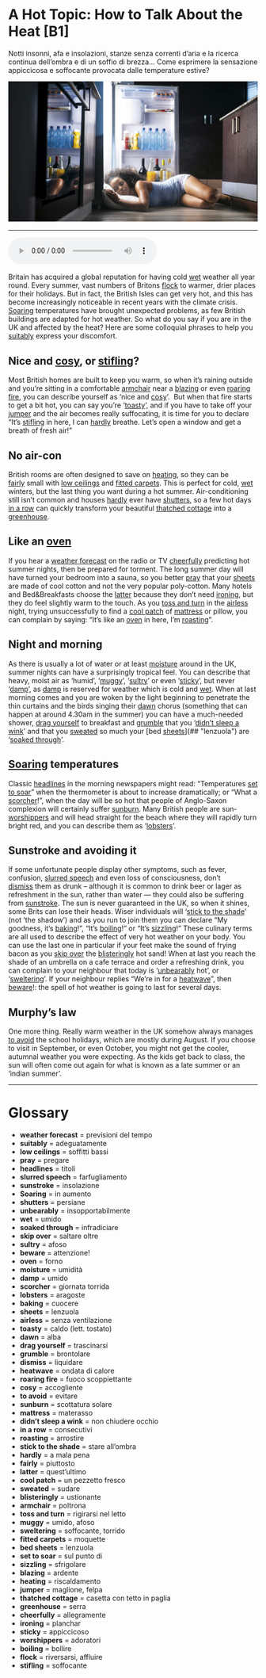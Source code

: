 # A Hot Topic: How to Talk About the Heat   [B1]

Notti insonni, afa e insolazioni, stanze senza correnti d’aria e la ricerca continua dell’ombra e di un soffio di brezza... Come esprimere la sensazione appiccicosa e soffocante provocata dalle temperature estive?

![](A%20Hot%20Topic%20How%20to%20Talk%20About%20the%20Heat.jpg)

--------------

<div>
<audio controls autoplay>
    <source src="https:/raw.githubusercontent.com/dartie/knowledge-base/main/English/SpeakUp/2023-08/A%20Hot%20Topic%20How%20to%20Talk%20About%20the%20Heat.mp3" type="audio/mpeg">
</audio>
</div>


Britain has acquired a global reputation for having cold [wet](## "umido") weather all year round. Every summer, vast numbers of Britons [flock](## "riversarsi, affluire") to warmer, drier places for their holidays. But in fact, the British Isles can get very hot, and this has become increasingly noticeable in recent years with the climate crisis. [Soaring](## "in aumento") temperatures have brought unexpected problems, as few British buildings are adapted for hot weather. So what do you say if you are in the UK and affected by the heat? Here are some colloquial phrases to help you [suitably](## "adeguatamente") express your discomfort.

## Nice and [cosy](## "accogliente"), or [stifling](## "soffocante")?
Most British homes are built to keep you warm, so when it’s raining outside and you’re sitting in a comfortable [armchair](## "poltrona") near a [blazing](## "ardente") or even [roaring fire](## "fuoco scoppiettante"), you can describe yourself as ‘nice and [cosy](## "accogliente")’.  But when that fire starts to get a bit hot, you can say you’re ‘[toasty](## "caldo (lett. tostato)")’, and if you have to take off your [jumper](## "maglione, felpa") and the air becomes really suffocating, it is time for you to declare “It’s [stifling](## "soffocante") in here, I can [hardly](## "a mala pena") breathe. Let’s open a window and get a breath of fresh air!”

## No air-con
British rooms are often designed to save on [heating](## "riscaldamento"), so they can be [fairly](## "piuttosto") small with [low ceilings](## "soffitti bassi") and [fitted carpets](## "moquette"). This is perfect for cold, [wet](## "umido") winters, but the last thing you want during a hot summer. Air-conditioning still isn’t common and houses [hardly](## "a mala pena") ever have [shutters](## "persiane"), so a few hot days [in a row](## "consecutivi") can quickly transform your beautiful [thatched cottage](## "casetta con tetto in paglia") into a [greenhouse](## "serra").

## Like an [oven](## "forno")
If you hear a [weather forecast](## "previsioni del tempo") on the radio or TV [cheerfully](## "allegramente") predicting hot summer nights, then be prepared for torment. The long summer day will have turned your bedroom into a sauna, so you better [pray](## "pregare") that your [sheets](## "lenzuola") are made of cool cotton and not the very popular poly-cotton. Many hotels and Bed&Breakfasts choose the [latter](## "quest’ultimo") because they don’t need [ironing](## "planchar"), but they do feel slightly warm to the touch. As you [toss and turn](## "rigirarsi nel letto") in the [airless](## "senza ventilazione") night, trying unsuccessfully to find a [cool patch](## "un pezzetto fresco") of [mattress](## "materasso") or pillow, you can complain by saying: “It’s like an [oven](## "forno") in here, I’m [roasting](## "arrostire")”.

## Night and morning
As there is usually a lot of water or at least [moisture](## "umidità") around in the UK, summer nights can have a surprisingly tropical feel. You can describe that heavy, moist air as ‘humid’, ‘[muggy](## "umido, afoso")’, ‘[sultry](## "afoso")’ or even ‘[sticky](## "appiccicoso")’, but never ‘[damp](## "umido")’, as [damp](## "umido") is reserved for weather which is cold and [wet](## "umido").
When at last morning comes and you are woken by the light beginning to penetrate the thin curtains and the birds singing their [dawn](## "alba") chorus (something that can happen at around 4.30am in the summer) you can have a much-needed shower, [drag yourself](## "trascinarsi") to breakfast and [grumble](## "brontolare") that you ‘[didn’t sleep a wink](## "non chiudere occhio")’ and that you [sweated](## "sudare") so much your [bed [sheets](## "lenzuola")](## "lenzuola") are ‘[soaked through](## "infradiciare")’.

## [Soaring](## "in aumento") temperatures
Classic [headlines](## "titoli") in the morning newspapers might read: “Temperatures [set to soar](## "sul punto di")” when the thermometer is about to increase dramatically; or “What a [scorcher](## "giornata torrida")!”, when the day will be so hot that people of Anglo-Saxon complexion will certainly suffer [sunburn](## "scottatura solare"). Many British people are sun-[worshippers](## "adoratori") and will head straight for the beach where they will rapidly turn bright red, and you can describe them as ‘[lobsters](## "aragoste")’.

## Sunstroke and avoiding it
If some unfortunate people display other symptoms, such as fever, confusion, [slurred speech](## "farfugliamento") and even loss of consciousness, don’t [dismiss](## "liquidare") them as drunk – although it is common to drink beer or lager as refreshment in the sun, rather than water — they could also be suffering from [sunstroke](## "insolazione"). The sun is never guaranteed in the UK, so when it shines, some Brits can lose their heads.
Wiser individuals will ‘[stick to the shade](## "stare all’ombra")’ (not ‘the shadow’) and as you run to join them you can declare “My goodness, it’s [baking](## "cuocere")!”, “It’s [boiling](## "bollire")!” or “It’s [sizzling](## "sfrigolare")!” These culinary terms are all used to describe the effect of very hot weather on your body. You can use the last one in particular if your feet make the sound of frying bacon as you [skip over](## "saltare oltre") the [blisteringly](## "ustionante") hot sand!
When at last you reach the shade of an umbrella on a cafe terrace and order a refreshing drink, you can complain to your neighbour that today is ‘[unbearably](## "insopportabilmente") hot’, or ‘[sweltering](## "soffocante, torrido")’. If your neighbour replies “We’re in for a [heatwave](## "ondata di calore")”, then [beware](## "attenzione!")!: the spell of hot weather is going to last for several days.

## Murphy’s law
One more thing. Really warm weather in the UK somehow always manages [to avoid](## "evitare") the school holidays, which are mostly during August. If you choose to visit in September, or even October, you might not get the cooler, autumnal weather you were expecting. As the kids get back to class, the sun will often come out again for what is known as a late summer or an ‘indian summer’.
 

--------------

<div style = "display:block; clear:both; page-break-after:always;"></div>

# Glossary
* **weather forecast** = previsioni del tempo
* **suitably** = adeguatamente
* **low ceilings** = soffitti bassi
* **pray** = pregare
* **headlines** = titoli
* **slurred speech** = farfugliamento
* **sunstroke** = insolazione
* **Soaring** = in aumento
* **shutters** = persiane
* **unbearably** = insopportabilmente
* **wet** = umido
* **soaked through** = infradiciare
* **skip over** = saltare oltre
* **sultry** = afoso
* **beware** = attenzione!
* **oven** = forno
* **moisture** = umidità
* **damp** = umido
* **scorcher** = giornata torrida
* **lobsters** = aragoste
* **baking** = cuocere
* **sheets** = lenzuola
* **airless** = senza ventilazione
* **toasty** = caldo (lett. tostato)
* **dawn** = alba
* **drag yourself** = trascinarsi
* **grumble** = brontolare
* **dismiss** = liquidare
* **heatwave** = ondata di calore
* **roaring fire** = fuoco scoppiettante
* **cosy** = accogliente
* **to avoid** = evitare
* **sunburn** = scottatura solare
* **mattress** = materasso
* **didn’t sleep a wink** = non chiudere occhio
* **in a row** = consecutivi
* **roasting** = arrostire
* **stick to the shade** = stare all’ombra
* **hardly** = a mala pena
* **fairly** = piuttosto
* **latter** = quest’ultimo
* **cool patch** = un pezzetto fresco
* **sweated** = sudare
* **blisteringly** = ustionante
* **armchair** = poltrona
* **toss and turn** = rigirarsi nel letto
* **muggy** = umido, afoso
* **sweltering** = soffocante, torrido
* **fitted carpets** = moquette
* **bed sheets** = lenzuola
* **set to soar** = sul punto di
* **sizzling** = sfrigolare
* **blazing** = ardente
* **heating** = riscaldamento
* **jumper** = maglione, felpa
* **thatched cottage** = casetta con tetto in paglia
* **greenhouse** = serra
* **cheerfully** = allegramente
* **ironing** = planchar
* **sticky** = appiccicoso
* **worshippers** = adoratori
* **boiling** = bollire
* **flock** = riversarsi, affluire
* **stifling** = soffocante
